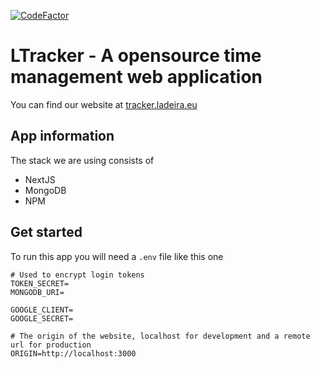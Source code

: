 [![CodeFactor](https://www.codefactor.io/repository/github/dladeira/ltracker/badge)](https://www.codefactor.io/repository/github/dladeira/ltracker)
# LTracker - A opensource time management web application

You can find our website at [tracker.ladeira.eu](https://tracker.ladeira.eu)

## App information
The stack we are using consists of
- NextJS
- MongoDB
- NPM

## Get started
To run this app you will need a `.env` file like this one
```
# Used to encrypt login tokens
TOKEN_SECRET=
MONGODB_URI=

GOOGLE_CLIENT=
GOOGLE_SECRET=

# The origin of the website, localhost for development and a remote url for production
ORIGIN=http://localhost:3000
```
